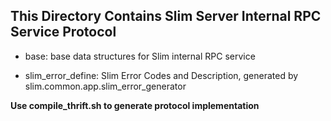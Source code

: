 ## This Directory Contains Slim Server Internal RPC Service Protocol

- base: base data structures for Slim internal RPC service

- slim\_error\_define: Slim Error Codes and Description, generated by slim.common.app.slim_error_generator

**Use compile\_thrift.sh to generate protocol implementation**